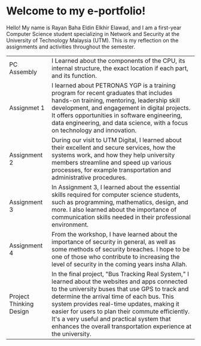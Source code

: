 # Welcome to my e-portfolio!

Hello! My name is Rayan Baha Eldin Elkhir Elawad, and I am a first-year Computer Science student specializing in Network and Security at the University of Technology Malaysia (UTM). 
This is my reflection on the assignments and activities throughout the semester.




|                |                         |                         
|----------------|-------------------------------|
|PC Assembly | I Learned about the components of the CPU, its internal structure, the exact location if each part, and its function.            |          
|Assignmet 1       |I learned about PETRONAS YGP is a training program for recent graduates that includes hands-on training, mentoring, leadership skill development, and engagement in digital projects. It offers opportunities in software engineering, data engineering, and data science, with a focus on technology and innovation.            |           
|Assignment 2         |During our visit to UTM Digital, I learned about their excellent and secure services, how the systems work, and how they help university members streamline and speed up various processes, for example transportation and administrative procedures.|
|Assignment 3  | In Assignment 3, I learned about the essential skills required for computer science students, such as programming, mathematics, design, and more. I also learned about the importance of communication skills needed in their professional environment.
|Assignment 4 | From the workshop, I have learned about the importance of security in general, as well as some methods of security breaches. I hope to be one of those who contribute to increasing the level of security in the coming years insha Allah.
|Project Thinking Design  | In the final project, "Bus Tracking Real System," I learned about the websites and apps connected to the university buses that use GPS to track and determine the arrival time of each bus. This system provides real-time updates, making it easier for users to plan their commute efficiently. It's a very useful and practical system that enhances the overall transportation experience at the university.
